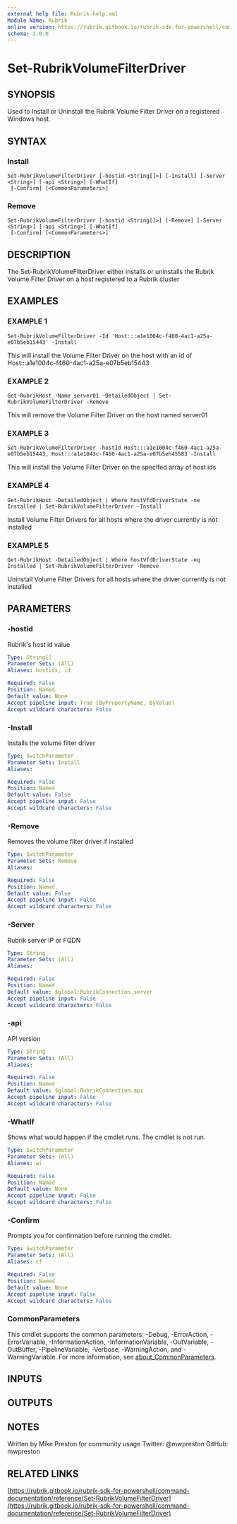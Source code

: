 ```yaml
---
external help file: Rubrik-help.xml
Module Name: Rubrik
online version: https://rubrik.gitbook.io/rubrik-sdk-for-powershell/command-documentation/reference/Set-RubrikVolumeFilterDriver
schema: 2.0.0
---
```


# Set-RubrikVolumeFilterDriver

## SYNOPSIS
Used to Install or Uninstall the Rubrik Volume Filter Driver on a registered Windows host.

## SYNTAX

### Install
```
Set-RubrikVolumeFilterDriver [-hostid <String[]>] [-Install] [-Server <String>] [-api <String>] [-WhatIf]
 [-Confirm] [<CommonParameters>]
```

### Remove
```
Set-RubrikVolumeFilterDriver [-hostid <String[]>] [-Remove] [-Server <String>] [-api <String>] [-WhatIf]
 [-Confirm] [<CommonParameters>]
```

## DESCRIPTION
The Set-RubrikVolumeFilterDriver either installs or uninstalls the Rubrik Volume Filter Driver on a host registered to a Rubrik cluster

## EXAMPLES

### EXAMPLE 1
```
Set-RubrikVolumeFilterDriver -Id 'Host:::a1e1004c-f460-4ac1-a25a-e07b5eb15443' -Install
```

This will install the Volume Filter Driver on the host with an id of Host:::a1e1004c-f460-4ac1-a25a-e07b5eb15443

### EXAMPLE 2
```
Get-RubrikHost -Name server01 -DetailedObject | Set-RubrikVolumeFilterDriver -Remove
```

This will remove the Volume Filter Driver on the host named server01

### EXAMPLE 3
```
Set-RubrikVolumeFilterDriver -hostId Host:::a1e1004c-f460-4ac1-a25a-e07b5eb15443, Host:::a1e1043c-f460-4ac1-a25a-e07b5eh45583 -Install
```

This will install the Volume Filter Driver on the specifed array of host ids

### EXAMPLE 4
```
Get-RubrikHost -DetailedObject | Where hostVfdDriverState -ne Installed | Set-RubrikVolumeFilterDriver -Install
```

Install Volume Filter Drivers for all hosts where the driver currently is not installed

### EXAMPLE 5
```
Get-RubrikHost -DetailedObject | Where hostVfdDriverState -eq Installed | Set-RubrikVolumeFilterDriver -Remove
```

Uninstall Volume Filter Drivers for all hosts where the driver currently is not installed

## PARAMETERS

### -hostid
Rubrik's host id value

```yaml
Type: String[]
Parameter Sets: (All)
Aliases: hostids, id

Required: False
Position: Named
Default value: None
Accept pipeline input: True (ByPropertyName, ByValue)
Accept wildcard characters: False
```

### -Install
Installs the volume filter driver

```yaml
Type: SwitchParameter
Parameter Sets: Install
Aliases:

Required: False
Position: Named
Default value: False
Accept pipeline input: False
Accept wildcard characters: False
```

### -Remove
Removes the volume filter driver if installed

```yaml
Type: SwitchParameter
Parameter Sets: Remove
Aliases:

Required: False
Position: Named
Default value: False
Accept pipeline input: False
Accept wildcard characters: False
```

### -Server
Rubrik server IP or FQDN

```yaml
Type: String
Parameter Sets: (All)
Aliases:

Required: False
Position: Named
Default value: $global:RubrikConnection.server
Accept pipeline input: False
Accept wildcard characters: False
```

### -api
API version

```yaml
Type: String
Parameter Sets: (All)
Aliases:

Required: False
Position: Named
Default value: $global:RubrikConnection.api
Accept pipeline input: False
Accept wildcard characters: False
```

### -WhatIf
Shows what would happen if the cmdlet runs.
The cmdlet is not run.

```yaml
Type: SwitchParameter
Parameter Sets: (All)
Aliases: wi

Required: False
Position: Named
Default value: None
Accept pipeline input: False
Accept wildcard characters: False
```

### -Confirm
Prompts you for confirmation before running the cmdlet.

```yaml
Type: SwitchParameter
Parameter Sets: (All)
Aliases: cf

Required: False
Position: Named
Default value: None
Accept pipeline input: False
Accept wildcard characters: False
```

### CommonParameters
This cmdlet supports the common parameters: -Debug, -ErrorAction, -ErrorVariable, -InformationAction, -InformationVariable, -OutVariable, -OutBuffer, -PipelineVariable, -Verbose, -WarningAction, and -WarningVariable. For more information, see [about_CommonParameters](http://go.microsoft.com/fwlink/?LinkID=113216).

## INPUTS

## OUTPUTS

## NOTES
Written by Mike Preston for community usage
Twitter: @mwpreston
GitHub: mwpreston

## RELATED LINKS

[https://rubrik.gitbook.io/rubrik-sdk-for-powershell/command-documentation/reference/Set-RubrikVolumeFilterDriver](https://rubrik.gitbook.io/rubrik-sdk-for-powershell/command-documentation/reference/Set-RubrikVolumeFilterDriver)

